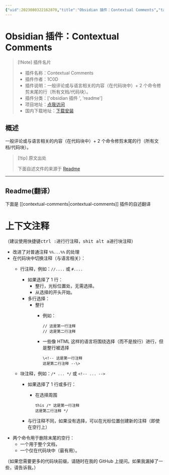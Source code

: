 ```yaml
---
{"uid":2023080322162870,"title":"Obsidian 插件：Contextual Comments","tags":["obsidian插件","readme"],"description":"一般评论或与语言相关的内容（在代码块中）+ 2个命令修剪末尾的行（所有文档/代码块）。","author":"AI","type":"readme","draft":false,"editable":false,"modified":20230101000000,"dg-publish":true,"permalink":"/lake-of-knowledge/10-obsidian/obsidian/readme/contextual-comments-readme/","dgPassFrontmatter":true}
---
```



# Obsidian 插件：Contextual Comments

> [!Note] 插件名片
> - 插件名称：Contextual Comments
> - 插件作者：1C0D
> - 插件说明：一般评论或与语言相关的内容（在代码块中）+ 2 个命令修剪末尾的行（所有文档/代码块）。
> - 插件分类：['obsidian 插件 ', 'readme']
> - 项目地址：[点我访问](https://github.com/1C0D/Obsidian-Contextual-Comments)
> - 国内下载地址：[下载安装](https://pkmer.cn/products/plugin/pluginMarket/?contextual-comments)

## 概述

一般评论或与语言相关的内容（在代码块中）+ 2 个命令修剪末尾的行（所有文档/代码块）。

> [!tip] 原文出处
>
>下面自述文件的来源于 [Readme](https://ghproxy.net/https://raw.githubusercontent.com/1C0D/Obsidian-Contextual-Comments/master/README.md)
>

---

## Readme(翻译）

下面是 [[contextual-comments\|contextual-comments]] 插件的自述翻译

# 上下文注释

（建议使用快捷键<kbd>ctrl :</kbd>进行行注释，<kbd>shit alt a</kbd>进行块注释）

- 改进了对普通注释 `%%...%%` 的处理
- 在代码块中切换注释（与语言相关）：
  - 行注释，例如：`//....` 或 `#....`
      - 如果选择了 1 行：
        - 整行，光标位置处，无需选择。
        - 从选择的开头开始。
      - 多行选择：
        - 整行
          - 例如：

            ```   
            // 这是第一行注释  
            // 这是第二行注释
            ```

          - 一些像 HTML 这样的语言将围绕选择（而不是按行）进行，但是整行被选择

              ```
              \<!-- 这是第一行注释       
              这是第二行注释 --\>
              ``` 

  - 块注释，例如：`/* ... */` 或 `<!-- ... -->`
    - 如果选择了 1 行或多行：
      - 在选择周围

          ```
          this /* 这是第一行注释      
          这是第二行注释 */
          ```

    - 与行注释不同，如果没有选择，可以在光标位置创建新的注释（即使在空行上）
<!-- -->
- 两个命令用于删除末尾的空行：
  - 一个用于整个文档，
  - 一个仅在代码块中（最有用）。

（如果您需要更多的代码块前缀，请随时在我的 GitHub 上提问。如果我漏掉了一些，请告诉我。）
